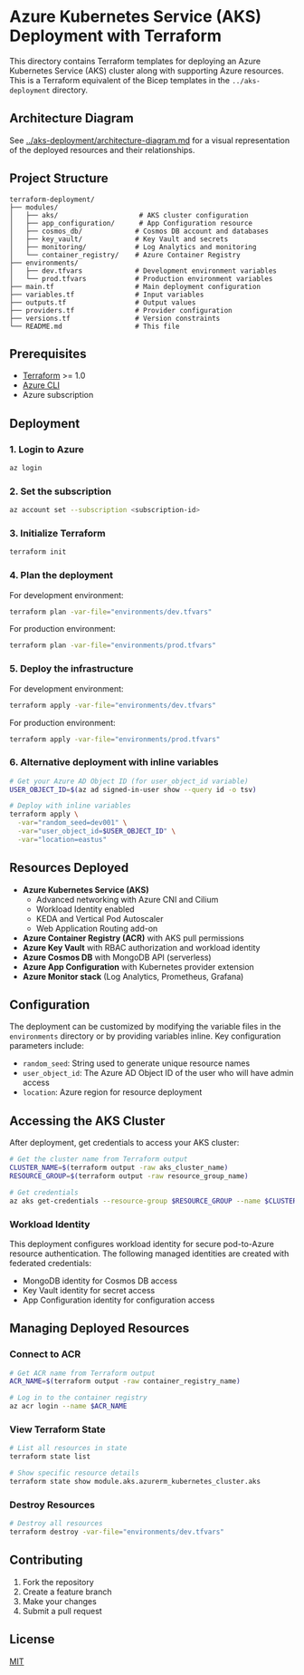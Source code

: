 # Azure Kubernetes Service (AKS) Deployment with Terraform

This directory contains Terraform templates for deploying an Azure Kubernetes Service (AKS) cluster along with supporting Azure resources. This is a Terraform equivalent of the Bicep templates in the `../aks-deployment` directory.

## Architecture Diagram

See [../aks-deployment/architecture-diagram.md](../aks-deployment/architecture-diagram.md) for a visual representation of the deployed resources and their relationships.

## Project Structure

```
terraform-deployment/
├── modules/
│   ├── aks/                    # AKS cluster configuration
│   ├── app_configuration/      # App Configuration resource
│   ├── cosmos_db/             # Cosmos DB account and databases
│   ├── key_vault/             # Key Vault and secrets
│   ├── monitoring/            # Log Analytics and monitoring
│   └── container_registry/    # Azure Container Registry
├── environments/
│   ├── dev.tfvars             # Development environment variables
│   └── prod.tfvars            # Production environment variables
├── main.tf                    # Main deployment configuration
├── variables.tf               # Input variables
├── outputs.tf                 # Output values
├── providers.tf               # Provider configuration
├── versions.tf                # Version constraints
└── README.md                  # This file
```

## Prerequisites

- [Terraform](https://www.terraform.io/downloads.html) >= 1.0
- [Azure CLI](https://docs.microsoft.com/en-us/cli/azure/install-azure-cli)
- Azure subscription

## Deployment

### 1. Login to Azure

```bash
az login
```

### 2. Set the subscription

```bash
az account set --subscription <subscription-id>
```

### 3. Initialize Terraform

```bash
terraform init
```

### 4. Plan the deployment

For development environment:
```bash
terraform plan -var-file="environments/dev.tfvars"
```

For production environment:
```bash
terraform plan -var-file="environments/prod.tfvars"
```

### 5. Deploy the infrastructure

For development environment:
```bash
terraform apply -var-file="environments/dev.tfvars"
```

For production environment:
```bash
terraform apply -var-file="environments/prod.tfvars"
```

### 6. Alternative deployment with inline variables

```bash
# Get your Azure AD Object ID (for user_object_id variable)
USER_OBJECT_ID=$(az ad signed-in-user show --query id -o tsv)

# Deploy with inline variables
terraform apply \
  -var="random_seed=dev001" \
  -var="user_object_id=$USER_OBJECT_ID" \
  -var="location=eastus"
```

## Resources Deployed

- **Azure Kubernetes Service (AKS)**
  - Advanced networking with Azure CNI and Cilium
  - Workload Identity enabled
  - KEDA and Vertical Pod Autoscaler
  - Web Application Routing add-on
- **Azure Container Registry (ACR)** with AKS pull permissions
- **Azure Key Vault** with RBAC authorization and workload identity
- **Azure Cosmos DB** with MongoDB API (serverless)
- **Azure App Configuration** with Kubernetes provider extension
- **Azure Monitor stack** (Log Analytics, Prometheus, Grafana)

## Configuration

The deployment can be customized by modifying the variable files in the `environments` directory or by providing variables inline. Key configuration parameters include:

- `random_seed`: String used to generate unique resource names
- `user_object_id`: The Azure AD Object ID of the user who will have admin access
- `location`: Azure region for resource deployment

## Accessing the AKS Cluster

After deployment, get credentials to access your AKS cluster:

```bash
# Get the cluster name from Terraform output
CLUSTER_NAME=$(terraform output -raw aks_cluster_name)
RESOURCE_GROUP=$(terraform output -raw resource_group_name)

# Get credentials
az aks get-credentials --resource-group $RESOURCE_GROUP --name $CLUSTER_NAME
```

### Workload Identity

This deployment configures workload identity for secure pod-to-Azure resource authentication. The following managed identities are created with federated credentials:

- MongoDB identity for Cosmos DB access
- Key Vault identity for secret access  
- App Configuration identity for configuration access

## Managing Deployed Resources

### Connect to ACR
```bash
# Get ACR name from Terraform output
ACR_NAME=$(terraform output -raw container_registry_name)

# Log in to the container registry
az acr login --name $ACR_NAME
```

### View Terraform State
```bash
# List all resources in state
terraform state list

# Show specific resource details
terraform state show module.aks.azurerm_kubernetes_cluster.aks
```

### Destroy Resources
```bash
# Destroy all resources
terraform destroy -var-file="environments/dev.tfvars"
```

## Contributing

1. Fork the repository
2. Create a feature branch
3. Make your changes
4. Submit a pull request

## License

[MIT](../../LICENSE.md)